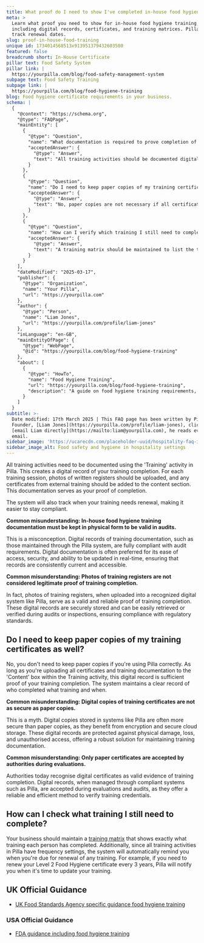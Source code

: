 ```yaml
---
title: What proof do I need to show I've completed in-house food hygiene training?
meta: >
  Learn what proof you need to show for in-house food hygiene training,
  including digital records, certificates, and training matrices. Pilla helps
  track renewal dates.
slug: proof-in-house-food-training
unique id: 1734014568513x913951379432603500
featured: false
breadcrumb short: In-House Certificate
pillar text: Food Safety System
pillar link: |
  https://yourpilla.com/blog/food-safety-management-system
subpage text: Food Safety Training
subpage link: |
  https://yourpilla.com/blog/food-hygiene-training
blog: Food hygiene certificate requirements in your business.
schema: |
  {
    "@context": "https://schema.org",
    "@type": "FAQPage",
    "mainEntity": [
      {
        "@type": "Question",
        "name": "What documentation is required to prove completion of in-house food hygiene training?",
        "acceptedAnswer": {
          "@type": "Answer",
          "text": "All training activities should be documented digitally using the designated Training activity. This process creates a record of your training completion by capturing photos of written registers and including certificates from external training. The digital record serves as proof of completion and tracks when training renewals are due."
        }
      },
      {
        "@type": "Question",
        "name": "Do I need to keep paper copies of my training certificates?",
        "acceptedAnswer": {
          "@type": "Answer",
          "text": "No, paper copies are not necessary if all certificates and training documentation are uploaded digitally. Digital records, when maintained correctly, provide sufficient proof of training completion and are secured through encryption and cloud storage."
        }
      },
      {
        "@type": "Question",
        "name": "How can I verify which training I still need to complete?",
        "acceptedAnswer": {
          "@type": "Answer",
          "text": "A training matrix should be maintained to list the training completed by each individual. Additionally, systems with frequency settings will automatically notify you when training renewals are due, ensuring that all required certifications remain current."
        }
      }
    ],
    "dateModified": "2025-03-17",
    "publisher": {
      "@type": "Organization",
      "name": "Your Pilla",
      "url": "https://yourpilla.com"
    },
    "author": {
      "@type": "Person",
      "name": "Liam Jones",
      "url": "https://yourpilla.com/profile/liam-jones"
    },
    "inLanguage": "en-GB",
    "mainEntityOfPage": {
      "@type": "WebPage",
      "@id": "https://yourpilla.com/blog/food-hygiene-training"
    },
    "about": [
      {
        "@type": "HowTo",
        "name": "Food Hygiene Training",
        "url": "https://yourpilla.com/blog/food-hygiene-training",
        "description": "A guide on food hygiene training requirements, including what certification levels are needed for different roles in a food business."
      }
    ]
  }
subtitle: >-
  Date modified: 17th March 2025 | This FAQ page has been written by Pilla
  Founder, [Liam Jones](https://yourpilla.com/profile/liam-jones), click to
  [email Liam directly](https://mailto:liam@yourpilla.com), he reads every
  email.
sidebar_image: 'https://ucarecdn.com/placeholder-uuid/hospitality-faq-image.jpg'
sidebar_image_alt: Food safety and hygiene in hospitality settings
---
```

All training activities need to be documented using the 'Training' activity in Pilla. This creates a digital record of your training completion. For each training session, photos of written registers should be uploaded, and any certificates from external training should be added to the content section. This documentation serves as your proof of completion.

The system will also track when your training needs renewal, making it easier to stay compliant.

**Common misunderstanding: In-house food hygiene training documentation must be kept in physical form to be valid in audits.**

This is a misconception. Digital records of training documentation, such as those maintained through the Pilla system, are fully compliant with audit requirements. Digital documentation is often preferred for its ease of access, security, and ability to be updated in real-time, ensuring that records are consistently current and accessible.

**Common misunderstanding: Photos of training registers are not considered legitimate proof of training completion.**

In fact, photos of training registers, when uploaded into a recognized digital system like Pilla, serve as a valid and reliable proof of training completion. These digital records are securely stored and can be easily retrieved or verified during audits or inspections, ensuring compliance with regulatory standards.

## Do I need to keep paper copies of my training certificates as well?

No, you don't need to keep paper copies if you're using Pilla correctly. As long as you're uploading all certificates and training documentation to the 'Content' box within the Training activity, this digital record is sufficient proof of your training completion. The system maintains a clear record of who completed what training and when.

**Common misunderstanding: Digital copies of training certificates are not as secure as paper copies.**

This is a myth. Digital copies stored in systems like Pilla are often more secure than paper copies, as they benefit from encryption and secure cloud storage. These digital records are protected against physical damage, loss, and unauthorised access, offering a robust solution for maintaining training documentation.

**Common misunderstanding: Only paper certificates are accepted by authorities during evaluations.**

Authorities today recognise digital certificates as valid evidence of training completion. Digital records, when managed through compliant systems such as Pilla, are accepted during evaluations and audits, as they offer a reliable and efficient method to verify training credentials.

## How can I check what training I still need to complete?

Your business should maintain a [training matrix](https://yourpilla.com/blog/food-hygiene-training) that shows exactly what training each person has completed. Additionally, since all training activities in Pilla have frequency settings, the system will automatically remind you when you're due for renewal of any training. For example, if you need to renew your Level 2 Food Hygiene certificate every 3 years, Pilla will notify you when it's time to update your training.

## UK Official Guidance

-   [UK Food Standards Agency specific guidance food hygiene training](https://www.food.gov.uk/business-guidance/food-hygiene-for-your-business?utm_source=chatgpt.com)
    

### USA Official Guidance

-   [FDA guidance including food hygiene training](https://www.fda.gov/food/retail-food-protection/retail-food-industryregulatory-assistance-training)
